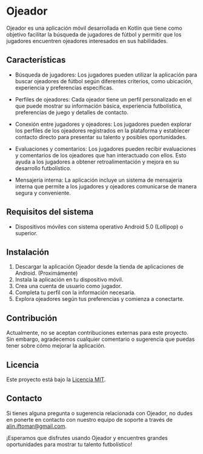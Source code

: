# Ojeador

Ojeador es una aplicación móvil desarrollada en Kotlin que tiene como objetivo facilitar la búsqueda de jugadores de fútbol y permitir que los jugadores encuentren ojeadores interesados en sus habilidades.

## Características

- Búsqueda de jugadores: Los jugadores pueden utilizar la aplicación para buscar ojeadores de fútbol según diferentes criterios, como ubicación, experiencia y preferencias específicas.

- Perfiles de ojeadores: Cada ojeador tiene un perfil personalizado en el que puede mostrar su información básica, experiencia futbolística, preferencias de juego y detalles de contacto.

- Conexión entre jugadores y ojeadores: Los jugadores pueden explorar los perfiles de los ojeadores registrados en la plataforma y establecer contacto directo para presentar su talento y posibles oportunidades.

- Evaluaciones y comentarios: Los jugadores pueden recibir evaluaciones y comentarios de los ojeadores que han interactuado con ellos. Esto ayuda a los jugadores a obtener retroalimentación y mejora en su desarrollo futbolístico.

- Mensajería interna: La aplicación incluye un sistema de mensajería interna que permite a los jugadores y ojeadores comunicarse de manera segura y conveniente.

## Requisitos del sistema

- Dispositivos móviles con sistema operativo Android 5.0 (Lollipop) o superior.

## Instalación

1. Descargar la aplicación Ojeador desde la tienda de aplicaciones de Android. (Proximámente)
2. Instala la aplicación en tu dispositivo móvil.
3. Crea una cuenta de usuario como jugador.
4. Completa tu perfil con la información necesaria.
5. Explora ojeadores según tus preferencias y comienza a conectarte.

## Contribución

Actualmente, no se aceptan contribuciones externas para este proyecto. Sin embargo, agradecemos cualquier comentario o sugerencia que puedas tener sobre cómo mejorar la aplicación.

## Licencia

Este proyecto está bajo la [Licencia MIT](https://opensource.org/licenses/MIT).

## Contacto

Si tienes alguna pregunta o sugerencia relacionada con Ojeador, no dudes en ponerte en contacto con nuestro equipo de soporte a través de alin.iftomar@gmail.com.

¡Esperamos que disfrutes usando Ojeador y encuentres grandes oportunidades para mostrar tu talento futbolístico!

